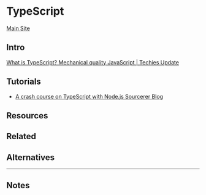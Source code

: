 # TypeScript

[Main Site]() 

## Intro

[What is TypeScript? Mechanical quality JavaScript | Techies Update](http://www.techiesupdates.com/2017/12/what-is-typescript-mechanical-quality-JavaScript.html#.WkSAzw4PQXA.reddit)

## Tutorials

* [A crash course on TypeScript with Node.js  Sourcerer Blog](https://blog.sourcerer.io/a-crash-course-on-typescript-with-node-js-2c376285afe1)

## Resources

## Related

## Alternatives

---

## Notes
